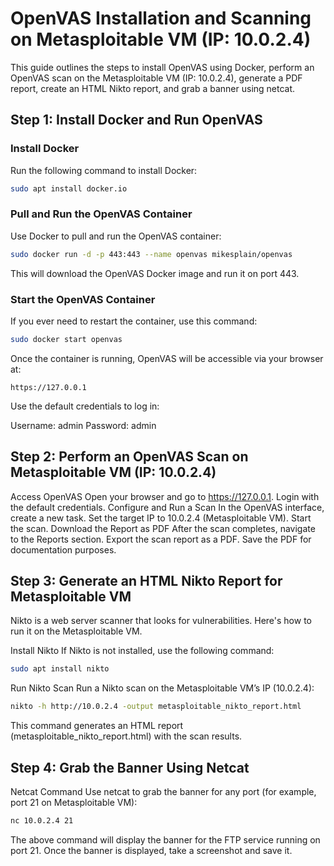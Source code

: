 # OpenVAS Installation and Scanning on Metasploitable VM (IP: 10.0.2.4)

This guide outlines the steps to install OpenVAS using Docker, perform an OpenVAS scan on the Metasploitable VM (IP: 10.0.2.4), generate a PDF report, create an HTML Nikto report, and grab a banner using netcat.

## Step 1: Install Docker and Run OpenVAS

### Install Docker
Run the following command to install Docker:
```bash
sudo apt install docker.io
```

### Pull and Run the OpenVAS Container
Use Docker to pull and run the OpenVAS container:

```bash
sudo docker run -d -p 443:443 --name openvas mikesplain/openvas
```
This will download the OpenVAS Docker image and run it on port 443.

### Start the OpenVAS Container
If you ever need to restart the container, use this command:

```bash
sudo docker start openvas
```
Once the container is running, OpenVAS will be accessible via your browser at:

```arduino
https://127.0.0.1
```
Use the default credentials to log in:

Username: admin
Password: admin

## Step 2: Perform an OpenVAS Scan on Metasploitable VM (IP: 10.0.2.4)

Access OpenVAS
Open your browser and go to https://127.0.0.1.
Login with the default credentials.
Configure and Run a Scan
In the OpenVAS interface, create a new task.
Set the target IP to 10.0.2.4 (Metasploitable VM).
Start the scan.
Download the Report as PDF
After the scan completes, navigate to the Reports section.
Export the scan report as a PDF.
Save the PDF for documentation purposes.

## Step 3: Generate an HTML Nikto Report for Metasploitable VM
Nikto is a web server scanner that looks for vulnerabilities. Here's how to run it on the Metasploitable VM.

Install Nikto
If Nikto is not installed, use the following command:

```bash
sudo apt install nikto
```
Run Nikto Scan
Run a Nikto scan on the Metasploitable VM’s IP (10.0.2.4):

```bash
nikto -h http://10.0.2.4 -output metasploitable_nikto_report.html
```
This command generates an HTML report (metasploitable_nikto_report.html) with the scan results.

## Step 4: Grab the Banner Using Netcat
Netcat Command
Use netcat to grab the banner for any port (for example, port 21 on Metasploitable VM):

```bash
nc 10.0.2.4 21
```
The above command will display the banner for the FTP service running on port 21. Once the banner is displayed, take a screenshot and save it.
